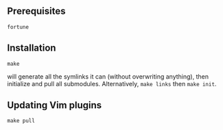 ## Prerequisites

    fortune

## Installation

    make

will generate all the symlinks it can (without overwriting anything),
then initialize and pull all submodules. Alternatively, `make links`
then `make init`.

## Updating Vim plugins

    make pull
